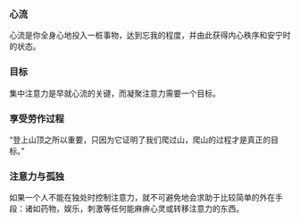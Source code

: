 ### 心流
心流是你全身心地投入一桩事物，达到忘我的程度，并由此获得内心秩序和安宁时的状态。

### 目标
集中注意力是早就心流的关键，而凝聚注意力需要一个目标。

### 享受劳作过程
“登上山顶之所以重要，只因为它证明了我们爬过山，爬山的过程才是真正的目标。”

### 注意力与孤独
如果一个人不能在独处时控制注意力，就不可避免地会求助于比较简单的外在手段：诸如药物，娱乐，刺激等任何能麻痹心灵或转移注意力的东西。

